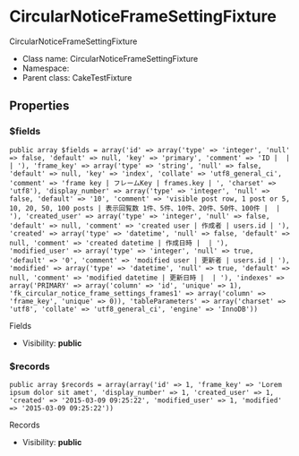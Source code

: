 CircularNoticeFrameSettingFixture
===============

CircularNoticeFrameSettingFixture




* Class name: CircularNoticeFrameSettingFixture
* Namespace: 
* Parent class: CakeTestFixture





Properties
----------


### $fields

    public array $fields = array('id' => array('type' => 'integer', 'null' => false, 'default' => null, 'key' => 'primary', 'comment' => 'ID |  |  | '), 'frame_key' => array('type' => 'string', 'null' => false, 'default' => null, 'key' => 'index', 'collate' => 'utf8_general_ci', 'comment' => 'frame key | フレームKey | frames.key | ', 'charset' => 'utf8'), 'display_number' => array('type' => 'integer', 'null' => false, 'default' => '10', 'comment' => 'visible post row, 1 post or 5, 10, 20, 50, 100 posts | 表示回覧数 1件、5件、10件、20件、50件、100件 |  | '), 'created_user' => array('type' => 'integer', 'null' => false, 'default' => null, 'comment' => 'created user | 作成者 | users.id | '), 'created' => array('type' => 'datetime', 'null' => false, 'default' => null, 'comment' => 'created datetime | 作成日時 |  | '), 'modified_user' => array('type' => 'integer', 'null' => true, 'default' => '0', 'comment' => 'modified user | 更新者 | users.id | '), 'modified' => array('type' => 'datetime', 'null' => true, 'default' => null, 'comment' => 'modified datetime | 更新日時 |  | '), 'indexes' => array('PRIMARY' => array('column' => 'id', 'unique' => 1), 'fk_circular_notice_frame_settings_frames1' => array('column' => 'frame_key', 'unique' => 0)), 'tableParameters' => array('charset' => 'utf8', 'collate' => 'utf8_general_ci', 'engine' => 'InnoDB'))

Fields



* Visibility: **public**


### $records

    public array $records = array(array('id' => 1, 'frame_key' => 'Lorem ipsum dolor sit amet', 'display_number' => 1, 'created_user' => 1, 'created' => '2015-03-09 09:25:22', 'modified_user' => 1, 'modified' => '2015-03-09 09:25:22'))

Records



* Visibility: **public**



